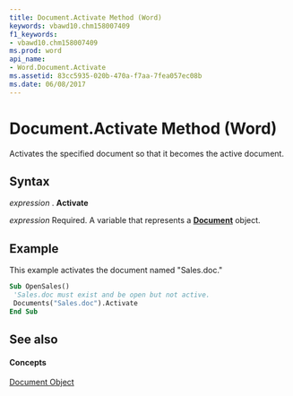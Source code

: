 ```yaml
---
title: Document.Activate Method (Word)
keywords: vbawd10.chm158007409
f1_keywords:
- vbawd10.chm158007409
ms.prod: word
api_name:
- Word.Document.Activate
ms.assetid: 83cc5935-020b-470a-f7aa-7fea057ec08b
ms.date: 06/08/2017
---
```



# Document.Activate Method (Word)

Activates the specified document so that it becomes the active document.


## Syntax

 _expression_ . **Activate**

 _expression_ Required. A variable that represents a **[Document](document-object-word.md)** object.


## Example

This example activates the document named "Sales.doc."


```vb
Sub OpenSales() 
 'Sales.doc must exist and be open but not active. 
 Documents("Sales.doc").Activate 
End Sub
```


## See also


#### Concepts


[Document Object](document-object-word.md)


